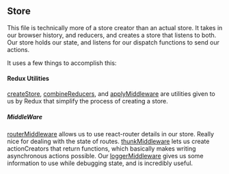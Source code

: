 Store
------
This file is technically more of a store creator than an actual store. It takes in our browser history, and reducers, and creates a store that listens to both. Our store holds our state, and listens for our dispatch functions to send our actions.

It uses a few things to accomplish this:

#### Redux Utilities
[createStore](http://redux.js.org/docs/api/createStore.html), [combineReducers](http://redux.js.org/docs/api/combineReducers.html), and [applyMiddleware](http://redux.js.org/docs/api/applyMiddleware.html) are utilities given to us by Redux that simplify the process of creating a store.

##### MiddleWare
[routerMiddleware](https://github.com/reactjs/react-router-redux) allows us to use react-router details in our store. Really nice for dealing with the state of routes. [thunkMiddleware](https://www.npmjs.com/package/redux-thunk) lets us create actionCreators that return functions, which basically makes writing asynchronous actions possible. Our [loggerMiddleware](https://www.npmjs.com/package/redux-logger) gives us some information to use while debugging state, and is incredibly useful.
